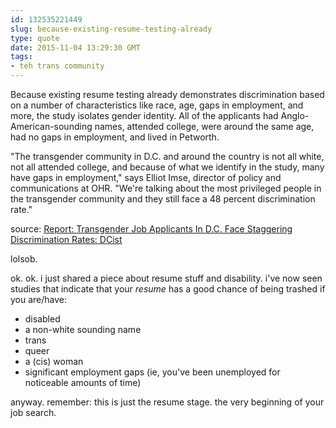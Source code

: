 ```yaml
---
id: 132535221449
slug: because-existing-resume-testing-already
type: quote
date: 2015-11-04 13:29:30 GMT
tags:
- teh trans community
---
```

Because existing resume testing already demonstrates discrimination based on a number of characteristics like race, age, gaps in employment, and more, the study isolates gender identity. All of the applicants had Anglo-American-sounding names, attended college, were around the same age, had no gaps in employment, and lived in Petworth.

"The transgender community in D.C. and around the country is not all white, not all attended college, and because of what we identify in the study, many have gaps in employment," says Elliot Imse, director of policy and communications at OHR. "We're talking about the most privileged people in the transgender community and they still face a 48 percent discrimination rate."

source: <a href="http://dcist.com/2015/11/new_report_finds_48_percent_discrim.php">Report: Transgender Job Applicants In D.C. Face Staggering Discrimination Rates: DCist</a>

lolsob.

ok. ok. i just shared a piece about resume stuff and disability. i've now seen studies that indicate that your _resume_ has a good chance of being trashed if you are/have:

- disabled
- a non-white sounding name
- trans
- queer
- a (cis) woman
- significant employment gaps (ie, you've been unemployed for noticeable amounts of time)

anyway. remember: this is just the resume stage. the very beginning of your job search.